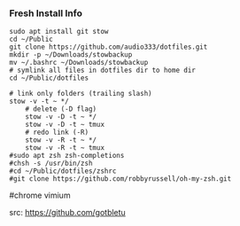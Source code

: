 ### Fresh Install Info
    sudo apt install git stow
    cd ~/Public
    git clone https://github.com/audio333/dotfiles.git
    mkdir -p ~/Downloads/stowbackup
    mv ~/.bashrc ~/Downloads/stowbackup
    # symlink all files in dotfiles dir to home dir
    cd ~/Public/dotfiles

    # link only folders (trailing slash)
    stow -v -t ~ */
        # delete (-D flag)
        stow -v -D -t ~ */
        stow -v -D -t ~ tmux
        # redo link (-R)
        stow -v -R -t ~ */
        stow -v -R -t ~ tmux
    #sudo apt zsh zsh-completions
    #chsh -s /usr/bin/zsh
    #cd ~/Public/dotfiles/zshrc
    #git clone https://github.com/robbyrussell/oh-my-zsh.git




#chrome vimium

src: https://github.com/gotbletu

